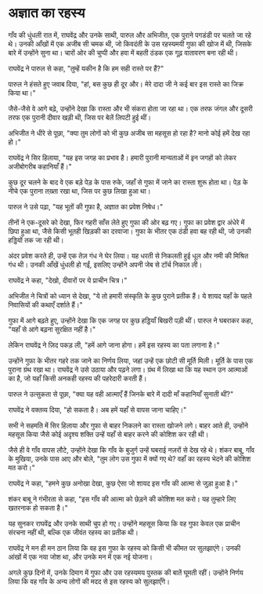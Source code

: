 # अज्ञात का रहस्य

गाँव की धुंधली रात में, राघवेंद्र और उनके साथी, पारुल और अभिजीत, एक पुराने पगडंडी पर चलते जा रहे थे। उनकी आँखों में एक अजीब सी चमक थी, जो किवदंती के उस रहस्यमयी गुफा की खोज में थी, जिसके बारे में उन्होंने सुना था। चारों ओर की चुप्पी और हवा में बहती ठंडक एक गूढ़ वातावरण बना रही थी। 

राघवेंद्र ने पारुल से कहा, "तुम्हें यकीन है कि हम सही रास्ते पर हैं?" 

पारुल ने हंसते हुए जवाब दिया, "हां, बस कुछ ही दूर और। मेरे दादा जी ने कई बार इस रास्ते का जिक्र किया था।"

जैसे-जैसे वे आगे बढ़े, उन्होंने देखा कि रास्ता और भी संकरा होता जा रहा था। एक तरफ जंगल और दूसरी तरफ एक पुरानी दीवार खड़ी थी, जिस पर बेलें लिपटी हुई थीं। 

अभिजीत ने धीरे से पूछा, "क्या तुम लोगों को भी कुछ अजीब सा महसूस हो रहा है? मानो कोई हमें देख रहा हो।"

राघवेंद्र ने सिर हिलाया, "यह इस जगह का प्रभाव है। हमारी पुरानी मान्यताओं में इन जगहों को लेकर अजीबोगरीब कहानियाँ हैं।"

कुछ दूर चलने के बाद वे एक बड़े पेड़ के पास रुके, जहाँ से गुफा में जाने का रास्ता शुरू होता था। पेड़ के नीचे एक पुराना तख़्ता रखा था, जिस पर कुछ लिखा हुआ था। 

पारुल ने उसे पढ़ा, "यह भूतों की गुफा है, अज्ञात का प्रवेश निषेध।" 

तीनों ने एक-दूसरे को देखा, फिर गहरी साँस लेते हुए गुफा की ओर बढ़ गए। गुफा का प्रवेश द्वार अंधेरे में छिपा हुआ था, जैसे किसी भूतही खिड़की का दरवाजा। गुफा के भीतर एक ठंडी हवा बह रही थी, जो उनकी हड्डियों तक जा रही थी। 

अंदर प्रवेश करते ही, उन्हें एक तेज़ गंध ने घेर लिया। यह धरती से निकलती हुई धूल और नमी की मिश्रित गंध थी। उनकी आँखें धुंधली हो गईं, इसलिए उन्होंने अपनी जेब से टॉर्च निकाल ली। 

राघवेंद्र ने कहा, "देखो, दीवारों पर ये प्राचीन चित्र।" 

अभिजीत ने चित्रों को ध्यान से देखा, "ये तो हमारी संस्कृति के कुछ पुराने प्रतीक हैं। ये शायद यहाँ के पहले निवासियों की कथाएँ दर्शाते हैं।"

गुफा में आगे बढ़ते हुए, उन्होंने देखा कि एक जगह पर कुछ हड्डियाँ बिखरी पड़ी थीं। पारुल ने घबराकर कहा, "यहाँ से आगे बढ़ना सुरक्षित नहीं है।"

लेकिन राघवेंद्र ने ज़िद पकड़ ली, "हमें आगे जाना होगा। हमें इस रहस्य का पता लगाना है।"

उन्होंने गुफा के भीतर गहरे तक जाने का निर्णय लिया, जहां उन्हें एक छोटी सी मूर्ति मिली। मूर्ति के पास एक पुराना ग्रंथ रखा था। राघवेंद्र ने उसे उठाया और पढ़ने लगा। ग्रंथ में लिखा था कि यह स्थान उन आत्माओं का है, जो यहाँ किसी अनकही रहस्य की पहरेदारी करती हैं।

पारुल ने उत्सुकता से पूछा, "क्या यह वही आत्माएँ हैं जिनके बारे में दादी माँ कहानियाँ सुनाती थीं?"

राघवेंद्र ने वक्तव्य दिया, "हो सकता है। अब हमें यहाँ से वापस जाना चाहिए।"

सभी ने सहमति में सिर हिलाया और गुफा से बाहर निकलने का रास्ता खोजने लगे। बाहर आते ही, उन्होंने महसूस किया जैसे कोई अदृश्य शक्ति उन्हें यहाँ से बाहर करने की कोशिश कर रही थी। 

जैसे ही वे गाँव वापस लौटे, उन्होंने देखा कि गाँव के बुजुर्ग उन्हें घबराई नज़रों से देख रहे थे। शंकर बाबू, गाँव के मुखिया, उनके पास आए और बोले, "तुम लोग उस गुफा में क्यों गए थे? वहाँ का रहस्य भेदने की कोशिश मत करो।"

राघवेंद्र ने कहा, "हमने कुछ अनोखा देखा, कुछ ऐसा जो शायद इस गाँव की आत्मा से जुड़ा हुआ है।"

शंकर बाबू ने गंभीरता से कहा, "इस गाँव की आत्मा को छेड़ने की कोशिश मत करो। यह तुम्हारे लिए खतरनाक हो सकता है।"

यह सुनकर राघवेंद्र और उनके साथी चुप हो गए। उन्होंने महसूस किया कि वह गुफा केवल एक प्राचीन संरचना नहीं थी, बल्कि एक जीवंत रहस्य का प्रतीक थी। 

राघवेंद्र ने मन ही मन ठान लिया कि वह इस गुफा के रहस्य को किसी भी कीमत पर सुलझाएंगे। उनकी आंखों में एक नया जोश था, और उनके मन में एक नई योजना।

अगले कुछ दिनों में, उनके दिमाग में गुफा और उस रहस्यमय पुस्तक की बातें घूमती रहीं। उन्होंने निर्णय लिया कि वह गाँव के अन्य लोगों की मदद से इस रहस्य को सुलझाएँगे।